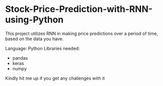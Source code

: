 # Stock-Price-Prediction-with-RNN-using-Python
This project utilizes RNN in making price predictions over a period of time, based on the data you have.


Language: Python
Libraries needed:
- pandas
- keras
- numpy

Kindly hit me up if you get any challenges with it
